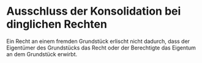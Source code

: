 # Ausschluss der Konsolidation bei dinglichen Rechten

Ein Recht an einem fremden Grundstück erlischt nicht dadurch, dass der Eigentümer des Grundstücks das Recht oder der Berechtigte das Eigentum an dem Grundstück erwirbt.